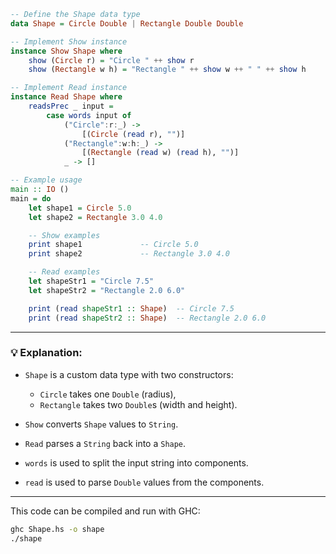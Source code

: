 ```haskell
-- Define the Shape data type
data Shape = Circle Double | Rectangle Double Double

-- Implement Show instance
instance Show Shape where
    show (Circle r) = "Circle " ++ show r
    show (Rectangle w h) = "Rectangle " ++ show w ++ " " ++ show h

-- Implement Read instance
instance Read Shape where
    readsPrec _ input =
        case words input of
            ("Circle":r:_) ->
                [(Circle (read r), "")]
            ("Rectangle":w:h:_) ->
                [(Rectangle (read w) (read h), "")]
            _ -> []

-- Example usage
main :: IO ()
main = do
    let shape1 = Circle 5.0
    let shape2 = Rectangle 3.0 4.0

    -- Show examples
    print shape1             -- Circle 5.0
    print shape2             -- Rectangle 3.0 4.0

    -- Read examples
    let shapeStr1 = "Circle 7.5"
    let shapeStr2 = "Rectangle 2.0 6.0"

    print (read shapeStr1 :: Shape)  -- Circle 7.5
    print (read shapeStr2 :: Shape)  -- Rectangle 2.0 6.0
```

---

### 💡 Explanation:

* `Shape` is a custom data type with two constructors:

  * `Circle` takes one `Double` (radius),
  * `Rectangle` takes two `Double`s (width and height).
* `Show` converts `Shape` values to `String`.
* `Read` parses a `String` back into a `Shape`.
* `words` is used to split the input string into components.
* `read` is used to parse `Double` values from the components.

---

This code can be compiled and run with GHC:

```bash
ghc Shape.hs -o shape
./shape
